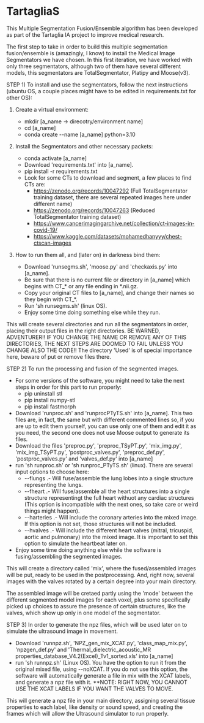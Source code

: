# TartagliaS
This Multiple Segmentation Fusion/Ensemble algorithm has been developed as part of the Tartaglia IA project to improve medical research.

The first step to take in order to build this multiple segmentation fusion/ensemble is (amazingly, I know) to install the Medical Image Segmentators we have chosen. In this first iteration, we have worked with only three segmentators, although two of them have several different models, this segmentators are TotalSegmentator, Platipy and Moose(v3).

STEP 1) To install and use the segmentators, follow the next instructions (ubuntu OS, a couple places might have to be edited in requirements.txt for other OS):

   1) Create a virtual environment:
      - mkdir [a_name -> direcotry/environment name]
      - cd [a_name]
      - conda create --name [a_name] python=3.10
  
   2) Install the Segmentators and other necessary packets:
      - conda activate [a_name]
      - Download 'requirements.txt' into [a_name].
      - pip install -r requirements.txt
      - Look for some CTs to download and segment, a few places to find CTs are:
        - https://zenodo.org/records/10047292 (Full TotalSegmentator training dataset, there are several repeated images here under different name)
        - https://zenodo.org/records/10047263 (Reduced TotalSegmentator training dataset)
        - https://www.cancerimagingarchive.net/collection/ct-images-in-covid-19/
        - https://www.kaggle.com/datasets/mohamedhanyyy/chest-ctscan-images

   3) How to run them all, and (later on) in darkness bind them:
      - Download 'runsegms.sh', 'moose.py' and 'checkaxis.py' into [a_name].
      - Be sure that there is no current file or directory in [a_name] which begins with CT_* or any file ending in *.nii.gz.
      - Copy your original CT files to [a_name], and change their names so they begin with CT_*.
      - Run 'sh runsegms.sh' (linux OS).
      - Enjoy some time doing something else while they run.

This will create several directories and run all the segmentators in order, placing their output files in the right directories. BE WARNED, ADVENTURER!!  IF YOU CHANGE THE NAME OR REMOVE ANY OF THIS DIRECTORIES, THE NEXT STEPS ARE DOOMED TO FAIL UNLESS YOU CHANGE ALSO THE CODE!!  The directory 'Used' is of special importance here, beware of put or remove files there.

STEP 2) To run the processing and fusion of the segmented images.

   - For some versions of the software, you might need to take the next steps in order for this part to run properly:
     - pip uninstall stl
     - pip install numpy-stl
     - pip install fastmorph
   - Download 'runproc.sh' and 'runprocPTyTS.sh' into [a_name]. This two files are, in fact, the same but with different commented lines so, if you are up to edit them yourself, you can use only one of them and edit it as you need, the second one does not use Moose output to generate its files.
   - Download the files 'preproc.py', 'preproc_TSyPT.py', 'mix_img.py', 'mix_img_TSyPT.py', 'postproc_valves.py', 'preproc_def.py', 'postproc_valves.py' and 'valves_def.py' into [a_name]
   - run 'sh runproc.sh' or 'sh runproc_PTyTS.sh' (linux). There are several input options to choose here:
      - --flungs .- Will fuse/assemble the lung lobes into a single structure representing the lungs.
      - --fheart .- Will fuse/assemble all the heart structures into a single structure representingt the full heart withuot any cardiac structures (This option is incompatible with the next ones, so take care or weird things might happen).
      - --harteries .- Will include the coronary arteries into the mixed image. If this option is not set, those structures will not be included.
      - --hvalves .- Will include the different heart valves (mitral, tricuspid, aortic and pulmonary) into the mixed image. It is important to set this option to simulate the heartbeat later on.
   - Enjoy some time doing anything else while the software is fusing/assembling the segmented images.

This will create a directory called 'mix', where the fused/assembled images will be put, ready to be used in the postprocessing. And, right now, several images with the valves rotated by a certain degree into your main directory.

The assembled image will be cretaed partly using the 'mode' between the different segmented model images for each voxel, plus some specifically picked up choices to assure the presence of certain structures, like the valves, which show up only in one model of the segmentator. 

STEP 3) In order to generate the npz files, which will be used later on to simulate the ultrasound image in movement.

   - Download 'runnpz.sh', 'NPZ_gen_mix_XCAT.py', 'class_map_mix.py', 'npzgen_def.py' and 'Thermal_dielectric_acoustic_MR properties_database_V4.2(Excel)_Tv1_sorted.xls' into [a_name]
   - run 'sh runnpz.sh' (Linux OS). You have the option to run it from the original mixed file, using --noXCAT. If you do not use this option, the software will automatically generate a file in mix with the XCAT labels, and generate a npz file with it. **NOTE: RIGHT NOW, YOU CANNOT USE THE XCAT LABELS IF YOU WANT THE VALVES TO MOVE.

This will generate a npz file in your main directory, assigning several tissue properties to each label, like density or sound speed, and creating the frames which will allow the Ultrasound simulator to run properly.
